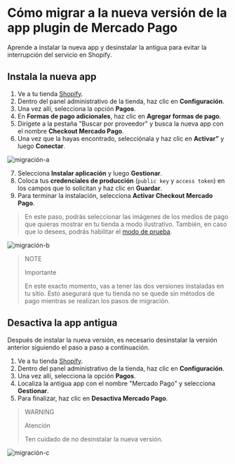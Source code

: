 # Cómo migrar a la nueva versión de la app plugin de Mercado Pago

Aprende a instalar la nueva app y desinstalar la antigua para evitar la interrupción del servicio en Shopify.

## Instala la nueva app

1. Ve a tu tienda [Shopify](https://accounts.shopify.com/store-login).
2. Dentro del panel administrativo de la tienda, haz clic en **Configuración**.
3. Una vez allí, selecciona la opción **Pagos**. 
4. En **Formas de pago adicionales**, haz clic en **Agregar formas de pago**.
5. Dirígete a la pestaña "Buscar por proveedor" y busca la nueva app con el nombre **Checkout Mercado Pago**. 
6. Una vez que la hayas encontrado, selecciónala y haz clic en **Activar”** y luego **Conectar**.

![migración-a](/images/shopify/migración-a-es.gif)

7. Selecciona **Instalar aplicación** y luego **Gestionar**.
8. Coloca tus **credenciales de producción** (`public key` y `access token`) en los campos que lo solicitan y haz clic en **Guardar**.
9. Para terminar la instalación, selecciona **Activar Checkout Mercado Pago**.

> En este paso, podrás seleccionar las imágenes de los medios de pago que quieras mostrar en tu tienda a modo ilustrativo. También, en caso que lo desees, podrás habilitar el [modo de prueba](/developers/pt/docs/shopify/sales-processing/integration-test).

![migración-b](/images/shopify/migración-b-es.gif)

> NOTE
>
> Importante
>
> En este exacto momento, vas a tener las dos versiones instaladas en tu sitio. Esto asegurará que tu tienda no se quede sin métodos de pago mientras se realizan los pasos de migración.

## Desactiva la app antigua

Después de instalar la nueva versión, es necesario desinstalar la versión anterior siguiendo el paso a paso a continuación.

1. Ve a tu tienda [Shopify](https://accounts.shopify.com/store-login).
2. Dentro del panel administrativo de la tienda, haz clic en **Configuración**.
3. Una vez allí, selecciona la opción **Pagos**. 
4. Localiza la antigua app con el nombre "Mercado Pago" y selecciona **Gestionar**.
5. Para finalizar, haz clic en **Desactiva Mercado Pago**.

> WARNING
>
> Atención
>
> Ten cuidado de no desinstalar la nueva versión.

![migración-c](/images/shopify/migración-c-es.gif)
